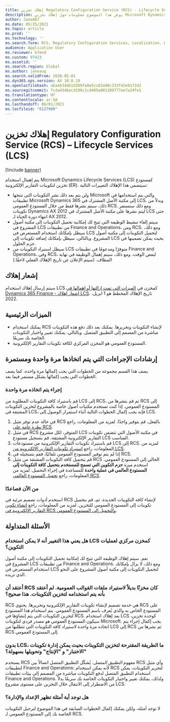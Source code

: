 ```yaml
---
title: إهلاك تخزين Regulatory Configuration Service (RCS) - Lifecycle Services (LCS)
description: يوفر هذا الموضوع معلومات حول إهلاك تخزين Microsoft Dynamics Lifecycle Services (LCS) الذي يتم التخطيط له كجزء من نشر المستودع العالمي Regulatory Configuration Service (RCS).
author: JaneA07
ms.date: 05/25/2021
ms.topic: article
ms.prod: ''
ms.technology: ''
ms.search.form: RCS, Regulatory Configuration Services, Localization, LCS storage, LCS storage deprecation
audience: Application User
ms.reviewer: kfend
ms.custom: 97423
ms.assetid: ''
ms.search.region: Global
ms.author: janeaug
ms.search.validFrom: 2020-05-01
ms.dyn365.ops.version: AX 10.0.19
ms.openlocfilehash: abaeb34db1d209fa8e5cc83a98c333f42e91f2d2
ms.sourcegitcommit: 7cda434becd198c1cd405e001289777ae7a24fe1
ms.translationtype: HT
ms.contentlocale: ar-SA
ms.lasthandoff: 06/01/2021
ms.locfileid: "6127909"
---
```

# <a name="regulatory-configuration-service-rcs--lifecycle-services-lcs-storage-deprecation"></a>إهلاك تخزين Regulatory Configuration Service (RCS) – Lifecycle Services (LCS)

[!include [banner](../includes/banner.md)]

يتم إهمال استخدام Microsoft Dynamics Lifecycle Services (LCS) كمستودع تخزين لتكوينات التقارير الإلكترونية (ER). سيتضمن هذا الإهلاك التغييرات التالية:

- ولن يتم بعد ذلك نشر التكوينات التي تنتجها Microsoft والتي يتم استخدامها في تطبيقات Microsoft Dynamics 365 إلى مكتبة الأصل المشترك في LCS. وبدلاً من ذلك، سيتم نشرها فقط من خلال المستودع العمومي RCS. ومع ذلك ستستمر تكوينات Dynamics AX 2012 ليتم نشرها على مكتبة الأصل المشترك في LCS حتى انتهاء دورة الحياة لـ AX 2012.
- سيتم إلغاء تنشيط الوظيفة التي تتيح لك إمكانية تحميل التكوينات إلى مكتبة أصول المشروع في LCS من تطبيقات Finance and Operations، ومن RCS. ومع ذلك، سيظل بإمكانك استخدام المستعرض في LCS لتحميل التكوينات إلى مكتبة أصول المشروع. وبالتالي، سيظل بإمكانك إضافة تكوينات إلى LCS بحيث يمكن تضمينها في حزم الحلول.
- سيظل استيراد التكوينات من LCS متوفرًا ومدعومًا في تطبيقات Finance and Operations، وفي RCS، لبعض الوقت. ومع ذلك، سيتم إهمال الوظيفة في نهاية المطاف. (سيتم الإعلان عن تاريخ الإهلاك الفعلي لاحقًا.)

## <a name="deprecation-notice"></a>إشعار إهلاك

سيتم إرسال إهلاك استخدام LCS كمخزن في [‏‫الميزات التي تمت إزالتها أو إهمالها‬ في Dynamics 365 Finance - إشعار إهلاك LCS](../get-started/removed-deprecated-features-finance.md#features-removed-or-deprecated-in-the-finance-10017-release). تاريخ الإهلاك المخطط هو 1 ابريل، 2022.

## <a name="key-features"></a>الميزات الرئيسية

- يمكنك استخدام RCS لإنشاء التكوينات وتحريرها. يمكنك بعد ذلك دفع هذه التكوينات مباشرة من المصمم إلى التطبيق المتصل. وبالتالي، يمكنك تغيير واختبار التكوينات الخاصة بك سريعًا.
- المستودع العمومي هو المخزن المركزي لكافة تكوينات التقارير الإلكترونية.

## <a name="guidance-for-one-time-and-ongoing-actions"></a>إرشادات الإجراءات التي يتم اتخاذها مرة واحدة ومستمرة

يصف هذا القسم مجموعة من الخطوات التي يجب إكمالها مرة واحدة. كما يصف الخطوات التي يجب إكمالها بشكل مستمر فيما بعد.

### <a name="one-time-action"></a>إجراء يتم اتخاذه مرة واحدة

قم باستيراد كافة التكوينات المطلوبة من LCS إلى RCS، ثم قم بنشرها من RCS إلى المستودع العمومي. إذا كنت تستخدم مكتبات أصول خاصة بالمشروع لتخزين التكوينات المشتقة في LCS، فإنه يجب إكمال الخطوات التالية أثناء استمرار الوصول إلى LCS.

1. في حالة عدم توفر مثيل RCS بالفعل، قم بتوفير واحدًا. لمزيد من المعلومات، راجع [نظرة عامة على RCS](rcs-overview.md).
2. في مثيل RCS المتوفر، لكل مشروع LCS في مكتبة الأصول التي تتضمن تكوينات التقارير الإلكترونية المشتقة، قم بتسجيل مستودع LCS المناسب.
3. قم باستيراد تكوينات التقارير الإلكترونية من مستودعات LCS إلى RCS. لمزيد من المعلومات، راجع [استيراد تكوينات التقارير الإلكترونية من LCS](../../dev-itpro/analytics/tasks/er-import-configuration-lifecycle-services.md).
4. إذا لم يتم توفير المستودع العمومي تلقائيًا، فقم بتسجيله في RCS.
5. قم بتحميل كافة التكوينات المشتقة من مثيل RCS الحالي إلى المستودع العمومي. استخدم ميزة **حزم التكوين التي تسمح للمستخدم بتحميل كافة التكوينات إلى المستودع العالمي في عملية واحدة** للمساعدة في إجراء التحميل. لمزيد من المعلومات، راجع [تحميل المستودع العالمي RCS](rcs-global-repo-upload.md).

### <a name="going-forward"></a>من الآن فصاعدًا

استخدم أدوات تصميم مرئية في RCS لإنشاء كافة التكوينات الجديدة. ثم، قم بتحميل تكوينات إلى المستودع العمومي للتخزين. لمزيد من المعلومات، راجع [إنشاء تكوين التقارير الإلكترونية في RCS والتحميل إلى المستودع العمومي](rcs-global-repo-upload.md).

## <a name="frequently-asked-questions"></a>الأسئلة المتداولة

### <a name="does-this-change-mean-that-lcs-cant-be-used-as-central-storage-for-configurations"></a>هل يعني هذا التغيير أنه لا يمكن استخدام LCS كمخزن مركزي لعمليات التكوين؟

نعم. سيتم إهلاك الوظيفة التي تتيح لك إمكانية تحميل التكوينات إلى مكتبة أصول المشروع في LCS من تطبيقات Finance and Operations. ومع ذلك، لا يزال بإمكانك استخدام المستعرض في LCS لتحميل التكوينات إلى مكتبة أصول المشروع على النحو الذي تريده.

### <a name="i-thought-that-rcs-was-a-replacement-repository-for-importing-global-template-files-i-didnt-think-that-its-used-to-store-configurations-which-is-correct"></a>أعتقد أن RCS كان مخزنًا بديلاً لاستيراد ملفات القوالب العمومية. لم أعتقد بأنه يتم استخدامه لتخزين التكوينات. هذا صحيح؟

RCS هي خدمة تصميم لإنشاء تكوينات التقارير الإلكترونية وتحريرها. يحتوي RCS على المستودع الخاص به والذي يُعرف باسم المستودع العمومي. يتم استخدام هذا المستودع لتخزين التكوينات التي يتم إنشاؤها في RCS. بعد إهلاك استخدام LCS كوحدة تخزين، سيكون المستودع العمومي هو مصدر فردي لتكوينات Microsoft. يجب إكمال إجراء يتم اتخاذه مرة واحدة لاستيراد كافة التكوينات التي تتطلبها من LCS إلى RCS ثم نشرها من RCS إلى المستودع العمومي.

### <a name="without-lcs-what-is-the-suggested-way-to-store-configurations-so-that-test-and-production-configurations-can-easily-be-managed-and-transferred"></a>بدون LCS، ما الطريقة المقترحة لتخزين التكوينات بحيث يمكن إدارة تكوينات "الاختبار" و "الإنتاج" وتحويلها بسهولة؟

يستخدم RCS مفهوم *التطبيق المتصل*. يُشكّل التطبيق المتصل اتصالاً بين RCS وأي مثيل لتطبيقات Finance and Operations: لأنه يمكن استخدام RCS لتحرير التكوينات، يمكن استخدام التطبيق المتصل لدفع التكوينات مباشرة من المصمم إلى بيئات تطبيقات Finance and Operations. ولذلك، يمكنك تغيير واختبار التكوينات الخاصة بك سريعًا بدلاً من الاضطرار إلى الانتقال خلال التخزين على مستوى مشروع LCS.

### <a name="are-there-any-examples-that-show-the-setup-and-management"></a>هل توجد أية أمثلة تظهر الإعداد والإدارة؟

لا توجد أمثلة، ولكن يمكنك إكمال الخطوات السابقة في هذا الموضوع لترحيل التكوينات الخاصة بك إلى المستودع العمومي لـ RCS.

